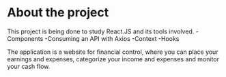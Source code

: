 # About the project

This project is being done to study React.JS and its tools involved.
  -Components
  -Consuming an API with Axios
  -Context
  -Hooks

The application is a website for financial control, where you can place your earnings and expenses,
categorize your income and expenses and monitor your cash flow.